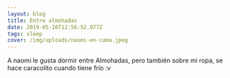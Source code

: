 ```yaml
---
layout: blog
title: Entre almohadas
date: 2019-05-16T12:56:52.977Z
tags: sleep
cover: /img/uploads/naomi-en-cama.jpeg
---
```

A naomi le gusta dormir entre Almohadas, pero también sobre mi ropa, se hace caracolito cuando tiene frío :v
